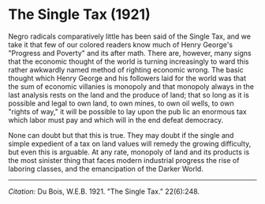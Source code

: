 # The Single Tax (1921)

Negro radicals com­paratively little has been said of the Single Tax, and we take it that few of our colored readers know much of Henry George's "Progress and Poverty" and its after­ math. There are, however, many signs that the economic thought of the world is turning increasingly to­ ward this rather awkwardly named method of righting economic wrong. The basic thought which Henry George and his followers laid for the world was that the sum of economic villanies is monopoly and that monop­oly always in the last analysis rests on the land and the produce of land; that so long as it is possible and legal to own land, to own mines, to own oil wells, to own "rights of way," it will be possible to lay upon the pub­ lic an enormous tax which labor must pay and which will in the end defeat democracy.

None can doubt but that this is true. They may doubt if the single and simple expedient of a tax on land values will remedy the growing difficulty, but even this is arguable. At any rate, monopoly of land and its products is the most sinister thing that faces modern industrial progress the rise of laboring classes, and the emancipation of the Darker World.

_________________
*Citation:* Du Bois, W.E.B. 1921. "The Single Tax." 22(6):248.
